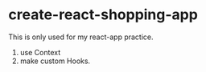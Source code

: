 # create-react-shopping-app

This is only used for my react-app practice.

1. use Context
2. make custom Hooks.